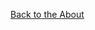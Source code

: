 <!---layout: page
title: "Demos"
permalink: /demos/--->

 <a href="https://kaseypocius.github.io/MUMT306-MagicMappedKettle/about"> Back to the About</a>

